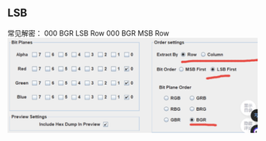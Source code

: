 ## LSB

常见解密：
000 BGR LSB Row
000 BGR MSB Row
![](../../attachments/Pasted%20image%2020230709000756.png)